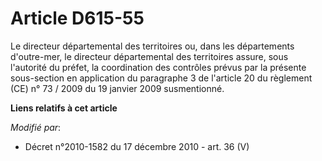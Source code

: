 # Article D615-55

Le directeur départemental des territoires ou, dans les départements d'outre-mer, le directeur départemental des territoires
assure, sous l'autorité du préfet, la coordination des contrôles prévus par la présente sous-section en application du
paragraphe 3 de l'article 20 du règlement (CE) n° 73 / 2009 du 19 janvier 2009 susmentionné.

**Liens relatifs à cet article**

_Modifié par_:

  - Décret n°2010-1582 du 17 décembre 2010 - art. 36 (V)
